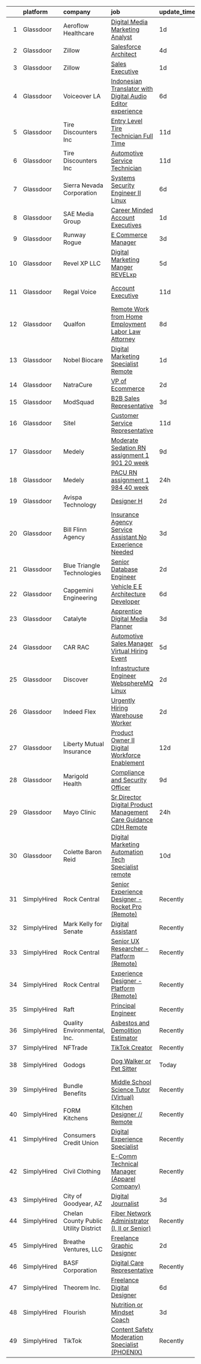 

|    | platform    | company                               | job                                                                                                                                                                                                                                                                                                                                                                                                                                                                                                                                                                                                                                                                                                                                                                                                                                                                                                                                                                                                                                                                                                                                                                                                                                                                    | update_time   | location                    |
|---:|:------------|:--------------------------------------|:-----------------------------------------------------------------------------------------------------------------------------------------------------------------------------------------------------------------------------------------------------------------------------------------------------------------------------------------------------------------------------------------------------------------------------------------------------------------------------------------------------------------------------------------------------------------------------------------------------------------------------------------------------------------------------------------------------------------------------------------------------------------------------------------------------------------------------------------------------------------------------------------------------------------------------------------------------------------------------------------------------------------------------------------------------------------------------------------------------------------------------------------------------------------------------------------------------------------------------------------------------------------------|:--------------|:----------------------------|
|  1 | Glassdoor   | Aeroflow Healthcare                   | [Digital Media   Marketing Analyst](https://www.glassdoor.com/partner/jobListing.htm?pos=113&ao=1110586&s=58&guid=000001817ab9424c941c1ea2fff0f8c5&src=GD_JOB_AD&t=SR&vt=w&ea=1&cs=1_6de2fa95&cb=1655621371086&jobListingId=1007947479489&cpc=923E3B470662C757&jrtk=3-0-1g5tbigl5gsph801-1g5tbiglkg4ec800-cd5b2c6eeae9ea0a--6NYlbfkN0BZhyM__g-MJpR_k2NRwi4kLvT2eM2Ld3-Ltk3-h7qf5HdkFETVgTrf6iXdapZSB_57ywQLPWU8A2WsodUP_38kxUaDSGr8rEPocmaGTeAiN5sKdhOWRaiUwS9HrSvt_v0iu1LKENzMcFd3kwV03DCYWLlJrTj8qtpDGeSJNhv8Rj2gwRUWqLKhu764mc0SirpsEj5xq6bsrA9KcK1MSf7Eis3ofaAL2bzI0VtdnvxaViSJOMeU0jZb8lacrCbyYiQKVuCkNiq2qn8sGjScP7eqIykmMHMjNqkeC6o0esIgR1nDF53j_CV-nhEkRsnJ9Xl0GLtDu_R3Lkp9b9El9rJY_4CvO61vdhCDbxvp180Eug6natpV3GxAbJFqF5Vs4wEqQjGXgThDF71z1wU3GMIBogEY5gviLBrYmTMQhJJrYF0UA_6VgAi5Bjacr92gIM1ba9LEtSs-qDRNIFPoUUQrKzqUzarJXE4TLM08LliVSPVDXTK-ZqZ21NwEG7r6WYCEyJm91RL8jGbNxcdNxfUyUxOBEV9fn98%3D)                                                                                                                                                                                                                                                                                                                                                             | 1d            | Remote                      |
|  2 | Glassdoor   | Zillow                                | [Salesforce Architect](https://www.glassdoor.com/partner/jobListing.htm?pos=118&ao=1110586&s=58&guid=000001817ab9424c941c1ea2fff0f8c5&src=GD_JOB_AD&t=SR&vt=w&cs=1_5fa8eb48&cb=1655621371086&jobListingId=1007940204577&cpc=9C4F014304452074&jrtk=3-0-1g5tbigl5gsph801-1g5tbiglkg4ec800-fcdc0d096d589204--6NYlbfkN0ANMurRYyPEXg08u6OamUd1Mvhk-zhFSGYIZgoJR86UvQ_x0FKK8TrZPiQOr9Yn9AuuCuQa5avlbpMJUDgEQtdOtRTOBp8sPhu1N9__6qiUle4YpNNkJEueoLrQR1rUn092jEAHKbxN2d7F65gNWBdw9rEor-WQwRofOzbOdTi5fRHllOWohMnXTb9ZZWT-o24RdBiLf5YhITlcSaEyZXSfjJxQg2CTw2sCzcGgbdG_wtlnAjh-FcVdmkebu6odCraFWx2x4p7QWhdzJqmOE-Q02iU6aF_YH1i_Dd3K_BPjBdcVro06Dn0Kn_42QsHR-g0VizKwAoLyF9NNvDqNxitGSizl1VfbGuXMBCf-PjaC7ya1626Mec2k73zyw-LU20fD1VZ68g3-WET3Lm_9JN8xegNjnkwNklHIvVLbrGGmieaMFieGaUptLNq3tuO1UGPT1H0saL5swoBRER17YY9r58g_7tkn-iszCyDF0Z_FztIAZEl771lVUgf4ovcgEuf_c5HuUicWEMKnvagglj0qijaKLkjquva1C52fVOSGbYrW3T4kOeSMOH7dIgWtH9DXDTF0bD82dv8Q-Dc1liozSrWwCaptF9g8_gJPgH1Qsmec1gPc1kJpwpJji4pQp-x814fnXaSSoMb5pfP_EnP5Tjppf5AHHgg4kDo4lgcGB8OtuSoY6DGQCgCv1NtDrYGfO43DuWsHEvt_Ylx4giNoxlaL-5TMByK1coEurN81Hhi5_8RYd5toVAjqTAGrkIJfiK0b8RdyBt3JeBZdDAg3iD_rq4-a4jOp8q9Na0BZA_qk6ZduTDB0ahQR_J6hUrCOua2oIAgkHAIYXGXkGEZDnTlrrVM3wufMMOctPocp73VGOQeW3nH4Rz6ski0kPQYgu7VfC-NGDg%3D%3D) | 4d            | Remote                      |
|  3 | Glassdoor   | Zillow                                | [Sales Executive](https://www.glassdoor.com/partner/jobListing.htm?pos=127&ao=1110586&s=58&guid=000001817ab9424c941c1ea2fff0f8c5&src=GD_JOB_AD&t=SR&vt=w&cs=1_9667ed9c&cb=1655621371088&jobListingId=1007948264132&cpc=39A4E8CE329AB187&jrtk=3-0-1g5tbigl5gsph801-1g5tbiglkg4ec800-ae17587227d521c7--6NYlbfkN0ANMurRYyPEXg08u6OamUd1Mvhk-zhFSGYIZgoJR86UvQ_x0FKK8TrZPiQOr9Yn9AtG78vXjTTUkZ6vl59VneyO4MUMcl_DwgoMUR074PaHmF-h0jP1_rbKehxCvXzAgx2MP8BPcavMQQ2DfBNbb1kmcwOdoE4GAWgxp01bUS9DzmQomIU2YpVUT9vvfNlX1o_OiwoqvwUiggZgwF412gAdOWTIqrhN2Bo2sOoWV__fZfingDgO2XzLldeI1x1fzAfRFpnL1nfswlQM7TWiPhyHaWwC2IW4OM8RjuVs_T3USIwCKFEOTIjML7kv5hAaa2rh4hqshBcyZOGIgY7M60l9E4ZTIOu9ZyjlQsq5D3z_MpgTePxdPjelR0zl85Wf9AgyFksAjGU3Pp-lmM6i8twUErlSudnBBH6aPncCznvSXTRTKFRUFZSp6DjU4NMpl3P32jVUJo3PI8VkUdNozL9MKAmPnyAHZp-mrl4khJtNipmtu9r5K93avVhhDy-C25Rq9VSlbjQvrehxg__HRlL3m5-jMfAn2gVq7OjB1vhaYeDd5KAmgRkuAouUbcqMQjzrtr_YgCrk69XCXultMP-OfNgi-OSbmYL0g3WDxboX-XGxMLoz9sNvPqcSY7B0oiBgAmuaNQbVRkgk-ORlNyBye5poj8s9TQnJv1P0ggQ8gB1mwHNqJy2GlKO_F5fDN6Dr7g6Q3HEWW-KolDx8VlofNehiKpnAhSpNmGadP_Pq2gnPbrTVqrQxrn10XPRNVl2vKyds_xUQ-V7QD_c-PguVW_gqi_0LixxCKraufo9MWEpUXyrmEDX6LXgQHDmO_IN_otbt3zvvPGQP39tgNh4ZyJJSYgV3BUVZp-vqDn1VVYqrFNMrZYvqheAoQpQiOLd8MbvyQzcXyA%3D%3D)      | 1d            | Remote                      |
|  4 | Glassdoor   | Voiceover LA                          | [Indonesian Translator with Digital Audio Editor experience](https://www.glassdoor.com/partner/jobListing.htm?pos=102&ao=1110586&s=58&guid=000001817ab9424c941c1ea2fff0f8c5&src=GD_JOB_AD&t=SR&vt=w&ea=1&cs=1_4d5ad57d&cb=1655621371085&jobListingId=1007933939678&cpc=88825F42635DFB7C&jrtk=3-0-1g5tbigl5gsph801-1g5tbiglkg4ec800-20cc62e87853fccb--6NYlbfkN0DsBOlmEAMqZtav1V1WKZO3RUElpafjggtWvxyDQ3xFSn211QrqvEi0-6kCspxXiZjKG73nhHhifIGQMycEIhQiBN2DE1iEH7rHKcKS3mOHew0Txnr0BiADss_YTzKlFUNGTqbQvblwbyNlEg5JZ4YBHJzQvzKqErTTqZTvsmIUwFMvEw-dsNQVjk7Ms11Qyi2l8xZYOHh1vstx8y9wFVt75J5XHKU1cR7T9XibitiEbIaeMM-kQdWJ7etSsI1A8KY1JrR3kMZeTX4cLP6eMxWy4tymox-Ny1YueZcX4rXteXnNGiHeRkUlFhkF1GbBPSRphQcBoOV-WK6XR-qWUtmY0OZUHCy7Oz9GVNHLGsQgAHtXEvm_BPOpIVcLFwzMrkEdoaYVIneRbcGec7ChO0EtMugK_RbvQeWnHaEycYZs-iuDJZp6NjsyGYRYLK7TvJDzqkB3DZHiQwtvj4L1OHOBDpL6gNZBOc7Q-QLyTgeI5NP0khzTnVSGl34y8SDpEcdo4I27hiyf0Tco--8Dcs-OViMWacfhYyoumIafp4yMZA%3D%3D)                                                                                                                                                                                                                                                                                                                      | 6d            | Remote                      |
|  5 | Glassdoor   | Tire Discounters  Inc                 | [Entry Level Tire Technician   Full Time](https://www.glassdoor.com/partner/jobListing.htm?pos=103&ao=1110586&s=58&guid=000001817ab9424c941c1ea2fff0f8c5&src=GD_JOB_AD&t=SR&vt=w&cs=1_7e8f53ef&cb=1655621371084&jobListingId=1007924446375&cpc=7DD18FE6E8BB2E4B&jrtk=3-0-1g5tbigl5gsph801-1g5tbiglkg4ec800-2b6ed6f65469c02f--6NYlbfkN0Drh9VrdRo7hvIJS5zw0PTyexDuvhcf2_sfj8gxJU7i86yallfSHFTE9vj1AmWpBik60F6p3dq6NyQkAIzNRhGoy_gzw1ji39mF9fR8r68CUODP9eLJ2vmrLMZ1IAYsyfLz9dyX_oMuIBDEsTtNQBPMSj2KpHqeToTob2R3cruZWU2NzeMo2-HnCU0A-4YHZCaQZ7c8UkqZCf9CWmKLuYEMYqlKxG9t91y-R9GfcMfX42aLRNm_VxS9oxZFrE6IU5BCEzmW_9tvIrAKgo6A51Qu5DbYx7VtexEWSlKtDVJJjJL7dUXgGaHEdkH49ySXVYsqoBhwfjtDWaSJWHsFn6t7q7TbTOvTxb3vntRRiHrTDGeDzsZRNI3BVJkmZ2AOQEir8YOU3VHR_xSyze84GoKj6zCJ1zf_OAXeuoAiut9acNkgStH6PAUm0beyAgpaMIpIIjefwQv7OD3R247wyvhFqBdss2JLDeUHf3ViW4A3iiVZB1-TkcpODeWnYJKETUGsX-YE4Sw5vDTSVQaCNdeFfEeq04VJ5Q0-PW0_UG4fcbg8Dobt4lki2NrfylqZTh05sT4r8OBuSTyjv783V1d_LmR6RuKw2v1fKOvspjKuXaAqY8ZOL9Qv90bHHaENUnx4VZ64lZfj7CVzi05bcSixUSNd-OsJNntlV3XYywCepJ-C6sNxio7RSBDEFdHMDFgC6NaPdce-Rdum2RyktqWOk1hW5amKe5Szn2TukmXLOg%3D%3D)                                                                                                                                              | 11d           | Greensboro, NC              |
|  6 | Glassdoor   | Tire Discounters  Inc                 | [Automotive Service Technician](https://www.glassdoor.com/partner/jobListing.htm?pos=104&ao=1110586&s=58&guid=000001817ab9424c941c1ea2fff0f8c5&src=GD_JOB_AD&t=SR&vt=w&cs=1_72744192&cb=1655621371084&jobListingId=1007924296979&cpc=1B39C34CDBFD236B&jrtk=3-0-1g5tbigl5gsph801-1g5tbiglkg4ec800-45446d47d9f93535--6NYlbfkN0Drh9VrdRo7hvIJS5zw0PTyexDuvhcf2_sfj8gxJU7i86yallfSHFTE9vj1AmWpBimzTEON3StRG30D-eQP19Gk4FiHxvl7OPlrB5X3rax5wdLPriKOhsat0ii8ORC5U67FvXxiObl5XZKNEfOMt8G5WvxzzVcZapCAExInriX-vCn0d8NGc6xuKF3wyp7RWx6IXqEStAazVKCpf1Nw3eVJj7iLduztY0BefAvaEiLzmfxckL0pW83Dm5-EzO1dut7MBi0MjRdGKjcSFhaPEreNcO9HM9eiUQzdLjBzvHQDI6O0g9hZav1JtDxQGfssNAodSRD7tHzAg4TFZtQIwrqxm6OpTd7bRV8JwyCPw75IaFFWvYqoepDFzn183RzPrB0d6cBlJgRJj1UBWdVf8z3HwuKgkzIblDrYrFmRR_O7Lm9Rfk2GrCAHCfxywrUPwjSRM4sFIP_MAS_ycifZagyToCO6FLdw-ltzqAHCt7PweL-iMoqIqkeFwpMfEKroPvce383Ud5QF2FR7UmIleMqhPoM-EHr1bzUBKgOYEGKryeHMP26_As83cOVOMuAicmxjNQTYjm4CkZgxfwSPigN50bVI2c9WjEKiuAk0g9QOk9DyN-q-p-2_B3ozTEaK62o3151ONE1SChaqlVIJrlS6BU82HD0R8PLG_5GcUoJZa9g4yEE8YkQK_r_rycNkQo-yCFsSIkqqQOIwTjjKAFeAFYgbQa_bBNjw3CGh4lkAuA%3D%3D)                                                                                                                                                        | 11d           | Greensboro, NC              |
|  7 | Glassdoor   | Sierra Nevada Corporation             | [Systems Security Engineer II  Linux ](https://www.glassdoor.com/partner/jobListing.htm?pos=125&ao=1110586&s=58&guid=000001817ab9424c941c1ea2fff0f8c5&src=GD_JOB_AD&t=SR&vt=w&cs=1_6941c914&cb=1655621371087&jobListingId=1007933621114&cpc=5D10E799EF7E9049&jrtk=3-0-1g5tbigl5gsph801-1g5tbiglkg4ec800-bd363dd57b45e779--6NYlbfkN0D62_JHbrgYxlviA7FwbPsL4TkqsqsoMMqCOTnkHNAsjFce8vIDdSOySZ44GhM1jDyhekAxKYKJ-mCCutghF9kZZGHolrKG1Dahi0pwzf7B4y-ZlrJAxFaly6Amx4IESEEoyNf-bqV2YViqVQgwJ-EzgKQ1Ynk3EiilEeVCZyIC23OJZt5ejh6mOpan8BGoM8uYG8bzS7ToBU5-MVOoHexwNO1HxgwzKpQlInxA6MO_VIhwG19mWKz0CU4Fs8vQxEksYq1mCsHvE1zlrRxlvjscRVG3PcRYnd_lom3aOwdcyv1c24J18aPuESf6AgmWk74qQej6_lzGrxhmWtb-UD1rLohN84QIQ3mYd8dSOTxgJYXudi1UidjYgsRVHMYlupw19M8bFbl7ADeLgjQm-I1mLZhHMBWEHG4B3UdVo9BKgjTPdLQLVHpwvc8OWU8OPZF0o3L_7uR7VqHuOf-HmlwQDQ4MaJ1-Wx9GtvtrODLPsF8Ke8EdmJsYgOCLFZn06LgxHTp6BAwG5c5iXCFL248fdGaglFI0EJ00U-iTaseuyWoAzsDSyqoy)                                                                                                                                                                                                                                                                                                                                             | 6d            | Sparks, NV                  |
|  8 | Glassdoor   | SAE Media Group                       | [Career Minded Account Executives](https://www.glassdoor.com/partner/jobListing.htm?pos=128&ao=1110586&s=58&guid=000001817ab9424c941c1ea2fff0f8c5&src=GD_JOB_AD&t=SR&vt=w&ea=1&cs=1_31a208ac&cb=1655621371088&jobListingId=1007947327401&cpc=878687325D2A5CC7&jrtk=3-0-1g5tbigl5gsph801-1g5tbiglkg4ec800-e29d38db7280eaaf--6NYlbfkN0CQ1Lcw6P8tYcIG4svMf5FmMiVWdG0X7jeyralT487UrDMi147GBXLnSIcQqyrTkAOcYJ_auEM1lT9Q3EJ1DDu3hRMyKsov7QkwPcykMCWJRl61N7XEtZmhjTXEBmYl2mTroqTnr2wdTt15SZDrhTNWvkkZRslhahRTkCPPlMfhg7XcWJLv5GgZCpeU_9VI7Wy7kStf6lZo2jjBlwn2SOrbxUaKfIzizIX9KIkTtVxIPU_NtQhCFCcre8X9Kq5BI5t8cR4y6vEmZuEAcuk5lT_SaAtbxSdjH26nHqAWzND8sHp_XxP7Qh7vfNkCLegePosr1A8JQ_ymKjl-znCVLL7jIAHP2uUN3lmT-9tegr8blr1-fCOiVLc-2zMJM0YQUWODENSpPJHCZWbHdEqcgP2_dsztreCvHFUkF8B_k0y9mD6qkR5gqKPchIL7zhG0fl15zvMo3d1dp6DkcpiMDvfkY-Wl9cNkzC0cBO77dvPGpt0RvSD1adkA5l9cA6FAtlNeUu0Xao9TQQ%3D%3D)                                                                                                                                                                                                                                                                                                                                                                                | 1d            | Denville, NJ                |
|  9 | Glassdoor   | Runway Rogue                          | [E Commerce Manager](https://www.glassdoor.com/partner/jobListing.htm?pos=107&ao=1110586&s=58&guid=000001817ab9424c941c1ea2fff0f8c5&src=GD_JOB_AD&t=SR&vt=w&ea=1&cs=1_e4fc7ff9&cb=1655621371085&jobListingId=1007943092577&cpc=292986E5893862A2&jrtk=3-0-1g5tbigl5gsph801-1g5tbiglkg4ec800-2d31925c17a10baa--6NYlbfkN0BTy4Vq3kUv-8E8fBOrhZt-7WJQYqv7u2ur6JnxlE7nq8o-KOwVTrpWs5HmxWDr-xDlJzAn1kyPK0YQw_Axx61SGg2tA2Up6KIzYLdf9N3ZaSA8CiuaDL1hfyOnAJtzPWIK5UfUFedfhqnCduHNYQMrzlJzOuGw76LmD72YW-n1sPzI8jeBB9LqHclbVEdxJ8AJ4yzFzm9y73-OLvabhXCnsYppvtTnrN1EuAm2cxPL871vhIRpLWKJBtCwpTplrjBi5FREBs5A7dbTkqzBAwVkLoiBtY9pBHXWUOzr9LxONBVWHTQmCrAWeYAW_pRYct0LNpPeWW6T_hhARCd6ZzpNsiZfxS6khuAu9tbfdtBMj1f_cvovZfSzd1vmFnVKAcq6z4DHFPnuFJUMPRRgSk39EiKN9UdKmPsxeE_kiUkUPYkrsgvPslf_jxttsVj4LaeAfUX-vswmOQOGsUKfcjbc_thFq5qQy8TDpVZJEoS6YFyoKn--anD4zYMdzOMYkhw%3D)                                                                                                                                                                                                                                                                                                                                                                                                            | 3d            | Costa Mesa, CA              |
| 10 | Glassdoor   | Revel XP LLC                          | [Digital Marketing Manger   REVELxp](https://www.glassdoor.com/partner/jobListing.htm?pos=112&ao=1110586&s=58&guid=000001817ab9424c941c1ea2fff0f8c5&src=GD_JOB_AD&t=SR&vt=w&cs=1_8f2db037&cb=1655621371086&jobListingId=1007936327005&cpc=63E4514951618C5C&jrtk=3-0-1g5tbigl5gsph801-1g5tbiglkg4ec800-02bf0c5ed705fece--6NYlbfkN0Dzy5lz39jRY7KZMSYfNfk6DnqpPWzHzJcvDVrzgjQhHLN0WCQU63xyBSVNDzHE3uMs--HxqH-DwaG2sneeh8f9dsdyqfYYqUnpPNWSzJHjCNOs_zkw8TMPos3l9eK4L5S5pfCQngNAfhy1et7IH0rzdfPD71fSweIW_MumfDIa7dheYXrs1QibVEzst9KIDEonDiyZ2HMlU3Mod4ujJPTCxOceL7mJeeSW8etjVeCAvFQKBkkdeJGvI43VB7wbVjLxDs9-07xioBzTJgiTwNg5Q8EXPYcBAot-mV3g-ZocK9FkwxPllil5HFVBJM15UDhViF2NL33e8UcQ2XHyg7EEUEDQaWHnpzdlSETLYnmtLRRkViVLmpg64aUsrCJ-oFoGGB7eTANYVKrPufjxrZ7owVAFiUwHHVv8IFNvehThpAEApP-25suAOwuKoH5xdI4TbZS8wUT_lUZOfk5AaW9fbky7P8AEDAiDjJUzmp-Q04Ww8LHTvsoLHYgQ22nGhGLRgBNsCEVnrQ%3D%3D)                                                                                                                                                                                                                                                                                                                                                                                   | 5d            | Remote                      |
| 11 | Glassdoor   | Regal Voice                           | [Account Executive](https://www.glassdoor.com/partner/jobListing.htm?pos=123&ao=1110586&s=58&guid=000001817ab9424c941c1ea2fff0f8c5&src=GD_JOB_AD&t=SR&vt=w&ea=1&cs=1_7730d26b&cb=1655621371087&jobListingId=1007923408757&cpc=DFCAFF9DFE7B86C3&jrtk=3-0-1g5tbigl5gsph801-1g5tbiglkg4ec800-8df309a3be414bef--6NYlbfkN0A67EbyqQZ2m7633xFuWhEzGHB4JWu7JYf7ZqKJexKnq5hPIj1Oka7zG5nF6WfKUj0j4VFn21zNyb3U3MrluTNU2Uty1-zCNKVIolt8C37T1hmFLrloMXCvh7G8Aow_NlRBQorOcUSVM9AjVahkHYx62XGTKh5wyVoR00MPVUkAYzFM-wRThhgJNGql7ycjA5Nhzlw2tk6EWrrgaUpyBNytAE8LJOvzi4e6iteLCo17VILSAjYOpJz1aBZtpynOSfzwuv2vZH2dEG6h4_QEaTSfolKrkZ-AkUtvi8nmRGFphYF_LbmUDZhQ9wzCW9TixaXKB1LWqUq3UKCSOpI_cfhCNu1OzjVaQbOq5aJYWRLl4Hgh67L_Y63ewTwyfnjRWaM_CZI0WGs1H1GIA7vhv9wQvxYMzrVXB7AgA83EARKKqubIQdC3j7sqeGUltiOlRRWpu5TPKuyn5JPrNHjMG9ZXIcw842z2MvGvD2qBK2bZgVnTQY3JhdepkNiA88pWin0CUKByW-TtFg%3D%3D)                                                                                                                                                                                                                                                                                                                                                                                               | 11d           | San Francisco, CA           |
| 12 | Glassdoor   | Qualfon                               | [Remote  Work from Home  Employment   Labor Law Attorney](https://www.glassdoor.com/partner/jobListing.htm?pos=108&ao=1110586&s=58&guid=000001817ab9424c941c1ea2fff0f8c5&src=GD_JOB_AD&t=SR&vt=w&ea=1&cs=1_bf87e2b0&cb=1655621371085&jobListingId=1007932570718&cpc=46E245B94324F916&jrtk=3-0-1g5tbigl5gsph801-1g5tbiglkg4ec800-d9e17102ac8ce071--6NYlbfkN0DiX_Md5l1AR5KQDlG-5rz2qo7CoDuOQ677RmF0cB-zdW-GEMxB22kD68krFHuxyqJr1S6ullQBGwUImVHMHID8QPGklbrujXxwGsviRxQm0bfTwwKfnXbp9prMO633oqsHH5jqhR28Gp_54tWMLrubq2sxihrOb2Z6ruJBBYMf7KKxK5jigfJkQ4sZOzg56IH1bu1jgx4iwYWookAyCMxBkctpeVSkxBvL69OFpbKJpBuib0tQ1c-USCuL7y9uifE8B6bzKdKXI9S2N6vCXPkG7RNtIOcJIs3pB03hAKjwcrjmsTkCwUYRgH7TpyoEfUpyK-79ovsjaF5GkI2V7PJA4NHD_ZqR2DocpQRaapi9lwnpFexU0wpxO5DdXbS5ePLjDeAeu2UDcYbziZBESq1dFetGNc3ilFfaLJXR6FR9u77Bk7pJoJ9dE31Ie268Wwu2YBgescEAY3Sc8GZWeWjNh-lXGuU28e33B0W5BffRbCkBUEmbzUNU4mkHR9sreCFkDy15rhRSakkvq4uEF8VbqzY8Z5SfQkBbVqTjAQC83A%3D%3D)                                                                                                                                                                                                                                                                                                                         | 8d            | Remote                      |
| 13 | Glassdoor   | Nobel Biocare                         | [Digital Marketing Specialist  Remote ](https://www.glassdoor.com/partner/jobListing.htm?pos=106&ao=1110586&s=58&guid=000001817ab9424c941c1ea2fff0f8c5&src=GD_JOB_AD&t=SR&vt=w&cs=1_318891ea&cb=1655621371085&jobListingId=1007948426265&cpc=D01F56F24F237C35&jrtk=3-0-1g5tbigl5gsph801-1g5tbiglkg4ec800-98cc461ad723077a--6NYlbfkN0AOHwrLlyTXiG3HfdcLhaCVf3-H-RbPAVLFEo3oL0rfm3fE8m1zPVraZSUGq2CqPCmneWxPgq_0sHzD6PYIrOPu617fzX4tcPlpW0AwWyzoLem2-AJmdKn4ov74biYes7HrWB6e9q6Izs0M9bVORMQY4m01R8d1QhQ6N1t0OtGLqAc5Mwfr-CRRleHVXJL3XUWskHYu2omB5PtkaVk3BdV5wOLQFkx9Z4V21Z7BjkktF3J3civLlJ0HSIf7RHTbIQ2lSUWyicIX5cJ7c4aMByD6TLn_3BWEvbM3ui3LrXnrLq3rc0dsFWmtcKNQmGfvHh6hakWXNACFRXLVy2lBHvm_UdnXi9MLrmE0Fg8QNIS-Xn_8ApttW_YAwKtkZ3PgvYt9JSiXx7UsfVS23Bngcyx-yjQ2mZItTjjwWePllk-AnhM_u7Za-BUS8QTgtYQ_Nc4xP7zWli7ke2VpEx3NIkprP-JK_N_k85zbpQZR4p72uuF6odDd4l5cMRmg7yEANDLTf6qUEsgJHUJKZaFnvHmjM9V3EGJOaHkSCzwCVOSvcZNjWYS_jb7DnXSHFcCuQaxBsk480s33VxcNzhT29I5pT-KAR78lgttK4POle2cmCQjUmdGWikXiWYPq-dNgBwTeVT9qECG4WQ%3D%3D)                                                                                                                                                                                                                                                | 1d            | Madison, WI                 |
| 14 | Glassdoor   | NatraCure                             | [VP of Ecommerce](https://www.glassdoor.com/partner/jobListing.htm?pos=110&ao=1110586&s=58&guid=000001817ab9424c941c1ea2fff0f8c5&src=GD_JOB_AD&t=SR&vt=w&ea=1&cs=1_46366011&cb=1655621371086&jobListingId=1007944764007&cpc=F4333377EDC1BC7E&jrtk=3-0-1g5tbigl5gsph801-1g5tbiglkg4ec800-fd8e2f8fee67a67d--6NYlbfkN0Cd5ZvLdai7cR0fypH5_WiGezUQesq24dbKuF0ly35ya-DdLtg6_ErMUMgtXsKIdFJoC8CWHCyGUydnExqo2whlyW5CtMBFHTumYkTxZe76a8nCcq5xVrYCWDOA03KVHUqiru9NbM65ZIrYANTGmWcO-yWb-Pxlh1D2Da9inRQxyWALkW9ofsQMDmWV1aNMaZHYbK9MdpRMm1OApuTETQ6E2LuNxHbjxUCubuEBQWq3p0CebNCo6pKLlXuAurdiImvKVx1y8TehJE2KngUacIwPuZLqejIqAGjRvh8hKP05KbcNLBpeb5P18lWZEw-bEbaE1w6UBBN423JAqYtaE2rCfekO2t9JfxPwNwIUow6HeaHSGkFd4VaxuqGPhc9dudOWa_8WCfUijOu3xyPmLzPvyODn3R9RdjkU1lJ2t8b-qSOkO0qXkD2UDym_-DgeviRTOIobmxQUVEIXA8x2mmCIikWWhUfu4tZm5blLR5Kzr3rsD2sIBPHu18rqcOdTVys%3D)                                                                                                                                                                                                                                                                                                                                                                                                               | 2d            | Remote                      |
| 15 | Glassdoor   | ModSquad                              | [B2B Sales Representative](https://www.glassdoor.com/partner/jobListing.htm?pos=129&ao=1110586&s=58&guid=000001817ab9424c941c1ea2fff0f8c5&src=GD_JOB_AD&t=SR&vt=w&ea=1&cs=1_efbd7f03&cb=1655621371088&jobListingId=1007942946329&cpc=7F925F5888094D6A&jrtk=3-0-1g5tbigl5gsph801-1g5tbiglkg4ec800-afcc4af2742cb80c--6NYlbfkN0DVXkfmSH8Z9HDKW3yIU-WsUMsHUwTgxqU9qwYDpB3jpk8Rfxkn-dyTL811sHY2XrnIKWL-pRXKwkhd-9hfJqZTxiNuynNzEHM6_LZY9oR0fs1a0YyCMvjKyYUqYhFiuxN_c3b0h0XGW7akDPaLmCNquHvi9ksMZyMFQbW2cQ3eYoLlTx1KRxx-O5AkgVQc_7ogpgLvbXrdNjnnd2ThRDR_LsEEHAoEYrU4SpkjoxpS6qG6A7S62Tpn_jS8tEVMsFQJqvV7kHhVFguWlBZXnMRw5ttpZ3iL-Dl4NLzNqTSkkwazLSwb9Wtu89VMD5iSH4Tqt4M90-2mJZoiLYFSFnQNtU3xelzThyknaYyktmiDtK-qj4yvUH3dyllAuo-e2vjwzoPOTlJk4WLTn68j_6FQz6j5o2Uge7ryj995RDORRK0Uc0Hz_GAa4KtxIK1mQCuvmL_VK3CpuUk6tq8AuMvUPSMye3x9SCXZNeA5ihW03CT7mexbGJ8iV-PIeZbIdV3KPbu9txs6rA%3D%3D)                                                                                                                                                                                                                                                                                                                                                                                        | 3d            | Remote                      |
| 16 | Glassdoor   | Sitel                                 | [Customer Service Representative](https://www.glassdoor.com/partner/jobListing.htm?pos=111&ao=1110586&s=58&guid=000001817ab9424c941c1ea2fff0f8c5&src=GD_JOB_AD&t=SR&vt=w&cs=1_41a695c8&cb=1655621371086&jobListingId=1007923404343&cpc=AC285F3A3ECA6BB0&jrtk=3-0-1g5tbigl5gsph801-1g5tbiglkg4ec800-32fe2d651763fd99--6NYlbfkN0CBtZxUpP1QTOYFeIJnsNrvL2IvFQoGtsAuEWSa46ujWVuS4m7EkjU5ZZ5i67e7zzWspVzDbrwPtSXOQLFlCGBNCFfkak1sM196VjgWo76NvJHv7o4GLeKr-rOA_9Jz91gfEMKe5SFvrvlM5l0d87JtXgIJilXxK1ZAbHtSHCG5ewI2T3V83oOxoRzo5MpN30UpZEivFvnJDOtnlatkHW2MEWLx6zuX0k_GoNTGo0M6dMlG2NtH0Vs2WezmYi3h2rdeuFhtRG03Tw7sfRh1EYzjH_i68helU7Sx6_XykhVyGPJeRmtkfzV9qYh0zvm4n4F9FHFbtC1-v6Q_HdvChny7ZyvJFDXp16mBiY9dTCtZef-DNOSvxDbyT_xWQw8dyz-PmF_Xh0Hw_I-il6bKIepBD5SUrx93APk166pHF6GfC8CHH0hTpSDR3zbY8abZOL0MTuz4hxQM8cGNWJrf-jsZbwGfjZeLcnk-nsIbzacZuX0_r6BLJzRT4uO1SUqkMfiu-RqYtfwCGg%3D%3D)                                                                                                                                                                                                                                                                                                                                                                                      | 11d           | Hephzibah, GA               |
| 17 | Glassdoor   | Medely                                | [Moderate Sedation RN assignment  1 901 20 week](https://www.glassdoor.com/partner/jobListing.htm?pos=109&ao=1110586&s=58&guid=000001817ab9424c941c1ea2fff0f8c5&src=GD_JOB_AD&t=SR&vt=w&cs=1_b7e13228&cb=1655621371085&jobListingId=1007929224792&cpc=F73B2E7B586AF8FC&jrtk=3-0-1g5tbigl5gsph801-1g5tbiglkg4ec800-b0769014d961a66b--6NYlbfkN0ACukSxGF2_NdOysT3aMhAHK4WO_w6Vhqdnkws-TCRQWZxH9nsIei3c7oI84HX5kWUilCX-OW9YChAB8UUtlBf2xhItSp0ECx5yUJGFJzRx-BGQtmZlF97yHHkxySAp0kfvOUV9NMVINM4TNgZV6yyhbeAJk7efqMxnhPNAm-rzFtPgf6BgkRKbMtKe-6mSOUbjeZw4d0hBoY9lNOnGnsPABRDDpC6qI_EqU_v-2yD1EP-4P7tkXPoWSSmNCnTtcrFKtpRiiJzyALn1YdCXsDuY5g8sCAx97cDFTulbq5OjTWm8uxeLE34-dEbIYBBVqoP9V0CFH2PqU15up34ndDXLKcSrGDa26WG_xFXQwHx_Plapo7-vdjJ9_jcMM87hzI9MM3GuwFIdGjhvqySS8S8ck-hgO9Sl9j25gq6AlmV_5yaL9bAk9SJGfTwkes1Dj9pSN7U3pGzLfBDiCDxfNtGvYd5YGKfmk_zh37wmfqK8q1fX8eTrcWCy_01u3jmXMIax6Q5o6QBvnbd4PFFyTJaJBV7Hau1Cq2_xxZMS_Hsh2Cv82wulm7G_2bhFfMC5ZPaDVBCuUDxasT9i4MCMek43enDKDpHqpuwtY5-_D8m6vZ1t8AgjN4d6E1oIhmaEciDW98epawGtjhZDJb2gOJ30yXLzcMrNSVRBQLQ3QG-gWwaOh6DOX7E2nkpQyLaLFCayVKv8WYai5A%3D%3D)                                                                                                                                                                       | 9d            | Atlanta, GA                 |
| 18 | Glassdoor   | Medely                                | [PACU RN assignment  1 984 40 week](https://www.glassdoor.com/partner/jobListing.htm?pos=105&ao=1110586&s=58&guid=000001817ab9424c941c1ea2fff0f8c5&src=GD_JOB_AD&t=SR&vt=w&cs=1_ea9ce92e&cb=1655621371084&jobListingId=1007948981073&cpc=25E76428ECF8D141&jrtk=3-0-1g5tbigl5gsph801-1g5tbiglkg4ec800-eff22a926998d80b--6NYlbfkN0ACukSxGF2_NdOysT3aMhAHK4WO_w6Vhqdnkws-TCRQWZxH9nsIei3c7oI84HX5kWW0eVb7Cz_Ot5luKK8fHxxANs-Nf-uROBChwBASXX-dArEmJIr9N2aWHUlCiqXtVaNQDX0fCS6G4XPBbL7_7Ky7ZaFHmYtx2K1ZY9oGGwlFEmEg8qFXipObK0ABR40XzEg93cBXfWWvp-HLd0FT_eomrrdjuSAtJRrUC2NNhmMoLWvmuGSX7E6TiyNfUzL3hiNFFQ0yGCE2r5GhwCwSnNDa7Klvs9EW_AA345NwFs6wGjxK85CrjH8JBtm7y-KpfgBa1x3d83c3xez4C1CHuNvh7pwKs42pEtPwT5KPtmralvafby7thIM1YNziu7xRIEMxikZNpAO0f-XusBtsxn4iUQJ8JrRAPV-oAtWua64sBHcB6FO58JwLCQlt1t_sK0j7OGNBfySFbfttapltUtZBZPNHFii9E-37_YiTv9_Qh0qTnMlf1Bsm5KzmFz-iiQ8LkWZ8ic3J9HbL9g6pKWyt8EtYZZGdXZxnBzMSV_N90ohbWSHYN7iYMNK4C1CbR1mG7W4XIViRv2tFAjZ0XB0VjAY14I9tbSHe_WWMZyG28NWJWRwJ7doGwGchrJGMhINZrCxtSfgR5GN9g9En3bPTXM3HS2UKPsfNtHEwzGPvxaWQi84-_d9pLTrFbGlV2iTbFUBqW9B2HA%3D%3D)                                                                                                                                                                                    | 24h           | Lithonia, GA                |
| 19 | Glassdoor   | Avispa Technology                     | [Designer  H ](https://www.glassdoor.com/partner/jobListing.htm?pos=120&ao=1110586&s=58&guid=000001817ab9424c941c1ea2fff0f8c5&src=GD_JOB_AD&t=SR&vt=w&ea=1&cs=1_ac6c88c1&cb=1655621371087&jobListingId=1007945912768&cpc=F4333377EDC1BC7E&jrtk=3-0-1g5tbigl5gsph801-1g5tbiglkg4ec800-b2d3e7cc7aa14d24--6NYlbfkN0Dj2d0qKPEJP0fpBViK7V-TZwXvjpwqshPgAnSSx4qW-KrhPkyDM9HZN_F8jkueVATKDbxgHi09yLZ8toZqnlVqrcavTv8fOIG8fZujWp4UdZFf8aZXCjctEVCDngsmojkGgUq80KEhud4zLHzk2wreKOnBOFBOX3u9cnudRBoEDRLaBFiGmesg_CzV4EWLRNO7G4Bi6HRtCjY40xrl6-N8ZYezp_QedN81e30fg2KtfCNZHAZOO8IrRjCgkMf9AqMlXHQLZ9EYrnz7PKWgj0KZ0mQOkTthF6up9t6MhJPgopza5vTRhFdWMs-FkumzWHKtzTLY4hm5gjttkQvf0GCxH59q7Eurmp9pQVPbDNPZdzNoPUP9Il6uN0aAZ7jRoHRLecWVkZDbXYmgwUpIJfTLZB5ShihffGy9BmOEE586hNv_OaJND8bJGzPKX8KLhGAB7OWRvN3EtGlIQA5KPTKzT1pkzh6MABg%3D)                                                                                                                                                                                                                                                                                                                                                                                                                                                  | 2d            | Newark, NJ                  |
| 20 | Glassdoor   | Bill Flinn Agency                     | [Insurance Agency Service Assistant No Experience Needed](https://www.glassdoor.com/partner/jobListing.htm?pos=115&ao=1110586&s=58&guid=000001817ab9424c941c1ea2fff0f8c5&src=GD_JOB_AD&t=SR&vt=w&cs=1_11b17fa2&cb=1655621371086&jobListingId=1007942525572&cpc=8EBC6093F3E034FB&jrtk=3-0-1g5tbigl5gsph801-1g5tbiglkg4ec800-b5580abb3b2bca2c--6NYlbfkN0AZhccrYCUSJlZEde1UnGXnwlG1V9FU8luw-eezWnVYrwkZU9Nn3vDP4lk5VkemCOOVww_wKeoe1UE7F7XhtrkaZixK455JAXO-o36hA0WQwobnFTHR2azOpLOCr0uBcounFitwC8caR07dg7_iiZBGEDgOHySbLgNYYl4wqZlAZF_ccPn-Yn9Xg3uoiATVWSdTPkPBZIoc2bT91f8cizvf7mkykjPIsemgZbj6rnXO3jeXo7MVYo-g2YlnHd6Wr3CQiCk_BT7JLr7txdIExL9p4LyvG-xpGyzv9U97XozT3Nqgok6VvAidG-JAJ7ngvRgl9hx7_n6NmnDbsLVRLm4urUFg62_0gpw-ZHojYfotdBXKhOiS3WV38NfmfWvK6dSJCHtoKTJ5-okM3WFiZKuU7JoNe_joym_oqzG3cWl7epSlP6LmytToCFcL0to2VkI%3D)                                                                                                                                                                                                                                                                                                                                                                                                                                            | 3d            | Bethel Park, PA             |
| 21 | Glassdoor   | Blue Triangle Technologies            | [Senior Database Engineer](https://www.glassdoor.com/partner/jobListing.htm?pos=114&ao=1110586&s=58&guid=000001817ab9424c941c1ea2fff0f8c5&src=GD_JOB_AD&t=SR&vt=w&ea=1&cs=1_94965bed&cb=1655621371086&jobListingId=1007945270042&cpc=CA5E2B5B7F82281C&jrtk=3-0-1g5tbigl5gsph801-1g5tbiglkg4ec800-4197c36d7a3f9171--6NYlbfkN0DsBOlmEAMqZtav1V1WKZO3RUElpafjggtWvxyDQ3xFSn211QrqvEi08rWQVviOYQQP13OY_o95hv1OVc_qWIQLYgVNa1vKSOZC-Qmk2gOWh6xi_mtZdkpGRxqWW7Tm4sN7gPzbvR1NfpwFMH_zGI5f011ez673sWd75jKQjO-Ny8NvWV9nVx44PsOXWYVDhzo1gA3pz0QF9eUDfz0YWfwECtesxAi0dHA7glJYrTZxPlj24rNxolniVv2ICtO24JDvXkuRFN18Rj7lrYMA1YmGlLItuNvYdnBn49nhCVUeAuX6TZI7EKcRp7MyQ2vnlfOxXnb7ayfxjF7qL-aL0Ns4p85MzsXC2WO7gwN4kzNWjO_ySW1EN6LyNrEKU8xbU2fI5vGVq7H03pztZEmONXe0ExRmS_8z1ST9kGy6jZiXa-L2hg7vq3urbWDMXyh4iH6w4OhbfOCDF7GeofEc3MbrQ6kw6F0BsoxAsDk1-KcIRk6cXsVTADLyz9fF0eRMKLqueb0mtoTfXw%3D%3D)                                                                                                                                                                                                                                                                                                                                                                                        | 2d            | Remote                      |
| 22 | Glassdoor   | Capgemini Engineering                 | [Vehicle E E Architecture Developer](https://www.glassdoor.com/partner/jobListing.htm?pos=130&ao=1110586&s=58&guid=000001817ab9424c941c1ea2fff0f8c5&src=GD_JOB_AD&t=SR&vt=w&ea=1&cs=1_5ff9e18f&cb=1655621371088&jobListingId=1007933833094&cpc=CBEBA1A9D941894A&jrtk=3-0-1g5tbigl5gsph801-1g5tbiglkg4ec800-61e0bc5c18898814--6NYlbfkN0BCspdfmHAnvlT1rssiZIGnwSyIeFSfDwcI4v3Tox-fJNSROZmCmBM15jLntVkQm2hi5TWG0r2wbqRV9zr3i59tVK0Z9GYEHVy3Nn5PA_FC5vXuzDt919DE8OuFeKStNJliUF_xm-N7309Fpd6srEo7wwj9xugeDyiwm1SHuyWEYGZLR0bLFW8ephnxGMnzH52rLkSpxs8tgubizl_KmlQmpwnTBlb3fsyPZgVuOdva5Ly5CbKQNnYEHthEhTPPRMnV8YNkF3QpE6iQN_f50ttuD7UNmIDgZV5M_1al8LGWkXIvvHPzrVN2I_YyoDoOFriDkWrwOM7x8-qaHoC_tuMEG0XYdYNwoIzEB75P-uZoPzcW3-J__ltMPt6YD2YASEmkQx2FBgB0dtTZUqFXNmR56cjok-SvFw5Cg87RrtYQmG2oq2n73DIMBe_fNbpuwAYYbgmN7zU8M_VUI2klK-DFUoWSOO2oZg3Af4253fdE9B_0dVAzzBd8jG76Tj4gqtLXfCmPA-PCGSzdUMASWa2o)                                                                                                                                                                                                                                                                                                                                                                          | 6d            | Remote                      |
| 23 | Glassdoor   | Catalyte                              | [Apprentice Digital Media Planner](https://www.glassdoor.com/partner/jobListing.htm?pos=116&ao=1110586&s=58&guid=000001817ab9424c941c1ea2fff0f8c5&src=GD_JOB_AD&t=SR&vt=w&cs=1_1f8a1ec7&cb=1655621371086&jobListingId=1007942992708&cpc=9DC6E4D8324653EE&jrtk=3-0-1g5tbigl5gsph801-1g5tbiglkg4ec800-a0c69c9915db0e4e--6NYlbfkN0A6HPwldSVX6OGPWZzTw4TzYO7p1USA1TWZHvILz6bp-nTDclOuAL789I0VrapHonj8GLaws5lbg0Sxg9J7Kq2rsu1HetV8uE7kWs_IoZcX3wVzEv_De8mTVC4XPC8AnTUyLN9CBEmWQ-XkyCNmcWyfpeaTvZ8UGfEOqV0t-6ekGfPmRadGYZAe_c1MeY0b-kC47T3r7MgvZOrp9w3H-N0uoSAuBzj7jcdEkpjd_kzrRKOe5BjDp7STtEVzMbd4gzkxt8M-ToeK-mIdyaRNGW23xCDjstLv_xuo7AZCOUhhHx_38DcNBYhfw1kFolj6vyJjoisosudIUPuJEhfrcn3YDdjNZ5S72dwKc-8elReZul8HhJrsjGFs8mwIMZbJcMzG_d0LCNdKTutgld55fq_miiQblgDtg0eskmlyEXtbuUOOkQZs97FS6hmfy8QI0TxcIX1ATziVPMeUqMVSdDah)                                                                                                                                                                                                                                                                                                                                                                                                                                                 | 3d            | Newark, NJ                  |
| 24 | Glassdoor   | CAR RAC                               | [Automotive Sales Manager Virtual Hiring Event](https://www.glassdoor.com/partner/jobListing.htm?pos=101&ao=1110586&s=58&guid=000001817ab9424c941c1ea2fff0f8c5&src=GD_JOB_AD&t=SR&vt=w&cs=1_74f4844c&cb=1655621371084&jobListingId=1007936473948&cpc=C3887F563223F745&jrtk=3-0-1g5tbigl5gsph801-1g5tbiglkg4ec800-53024983641714aa--6NYlbfkN0Btxs39KmTzjw_u_hUXcyTcLpNeUj18C2Nw5A7DCW0FWOPSvZxadnbHaIIXBkiqupVdTOOywvdJ55kf2MzNFwDcw66BtG0zr7mZDQh12SbCOxLKTbdAmSG8NBYRoxbhs_reQmoC9LGsQ72kHEQ28_2wKVIdVutGILwtzH3XKz5j2tzX-XbBsZ-lQcunZKzxQ4-SAw1M7Y3AVTh5PKDWYv-oqNiE4qH6s2m362wL1DWO3_tx98aG2HMsovccoMb2I5-53q5n1jiOBiey-gw-y-Z_hVfs3p_wdmF_SkG1N5NLts0rj_yzjBo8ItCkz1omSPlGTLdwUKXH3SeyqH7AOueozat8hcWrzahcbntu-c4N5g5OiVEHXIjbyH5YDjZLzKU9hV4_UBeNHZb0TL73sAVp-r-kROq3N-K1MEh3aSRfDllXeYdt4HIge_YVI0rKhckuWs2ZIgnfNt3-d8LWkaUFYnZPaoTngZsCsiVhm92MIS03uDlzW24soilCCE_DeXzp4ESnCs7O70mTiDiKzE7e4u0oInQp75680U8NiddxJnuRQfC8C0XChzVb2uJ4DH_qluDewwmi2OXrd0rptR-eHTQc4Ohu6w_GXaLe141f8lit4TDXNrB9oTiOkZ1g4xgYOwYw7HvxNLV1Orog-bf9eDYAFerrtAas1HYix_xEPi0tfdO_jvsfnnF-MX6j1riaua9oel7QaLJyoUVurAa6B4B7ZGuAXimBhqPDFAkKi3hoWLWCOxDId0ryY7gLdms%3D)                                                                                                                      | 5d            | Milwaukee, WI               |
| 25 | Glassdoor   | Discover                              | [Infrastructure Engineer   WebsphereMQ   Linux  ](https://www.glassdoor.com/partner/jobListing.htm?pos=124&ao=1110586&s=58&guid=000001817ab9424c941c1ea2fff0f8c5&src=GD_JOB_AD&t=SR&vt=w&cs=1_44ea52cd&cb=1655621371087&jobListingId=1007945103488&cpc=275B60D2C545FCD5&jrtk=3-0-1g5tbigl5gsph801-1g5tbiglkg4ec800-991ad277c4e05c95--6NYlbfkN0CTOFzGAMdxw_GDsfUcW4vMT5hDSyEQFK4w-Qt2OSLgh_shl3NEHgMisItXQwEjVMLnHD-uWBkDG6kqp-CzP_fkmfERq6lE467Mr2Ni_Hs2FYRJiSuRcKdoaOErMrGCjaHX9dPeXkT4pUMaXI2NEwci4cIcSpH7b4XIcxEsBwmrO_k5C5CrYRsbFSlOC9tgGI3O_cS16kz99R_8puzZoLFw9o9DwOARz5TW9EDIddJsNUtkE8T1MFmh4rbNLBa69Wz6MClJ0mP9ZOazjDAUbYD4KxbjerpmMm2Nyr6-Uc2U2rOWe628vCQsr8SZT52kkbxyBiRBuxdbjE2JMAHpgKdp0obasLsIKE0yc2mFA-D5cL1Va6A0wqVB_YHZ2QrhmMPLdhJG9X0gAROfSHiW85HB-bLyXrGEzcV6avO9hy32oOOgYUHRArhdGNbrHnv84ZvDseH8_97sDqZU25FUuhKJiqEC7fLKIOS1rpw3H0uB_rVbFcJSSDZKNwtFp5BAeCtobg-u1ss1GJ4tFVXknbqxyzAD9G_hG-DyEHvccSLEYg%3D%3D)                                                                                                                                                                                                                                                                                                                                      | 2d            | Riverwoods, IL              |
| 26 | Glassdoor   | Indeed Flex                           | [Urgently Hiring  Warehouse Worker](https://www.glassdoor.com/partner/jobListing.htm?pos=121&ao=1110586&s=58&guid=000001817ab9424c941c1ea2fff0f8c5&src=GD_JOB_AD&t=SR&vt=w&cs=1_15d32818&cb=1655621371087&jobListingId=1007945067389&cpc=C5F9C09AE97B3D2F&jrtk=3-0-1g5tbigl5gsph801-1g5tbiglkg4ec800-7c6364ce9e31e10c--6NYlbfkN0AVTMdwzNofiSdNNiUQE6qdFc71LVBFT7n-rCukDorc52CXK4OGXfJ7-Vk50-ha-CN64W7-J8aXPlLahPgbx4hN61CjQNE7v5-ZuGL0d8svwDe78QDqjDVuNvHuazwsgIYGTNyM2hMMpmz4id7fJIQ_ZzkKDlC0xPAT-Rgv5g35YyeAGuOpaKkBOLeLR_urnlw0kKLAWkFO7ubd128arrkTmwpq__OMl9fLGt4SwhQjFVd5wljsA0ptuvV6-uPFMsxKc02nc1y2jBPcmqkBq2Bpo8Ho3OkHHQGd0v8RSskRcSK7PGgptk3KtXxjtZusWwu2YLHuoGw0d_ENZWLzb4u8sE29I-BdIZ6ubG9rLSGhWDrjYRbNQX41mlhEUpjWcElAUPs6QUtpNR5-0vP4iExEPkEx-vmiRcOCG3Xbdif-MLSTiThOP7YLeHyMkbfNUTGtRszUI7_a48e_4AisT5-bQzq0ZwNgubdCQt5cuOWS6GRz5kpmqbk26hIX9qR0BFxPtjS_cFQtXAtmhaDB6h2Cq0d3pQAnUR4nJwEGsXJhfTmNXVkd37yXQiDu6FjdSDF6iXO1CzBHIoM6GgCXA1SF8LvE2L-0CWlsPq_-jgdsF-TLpJ1JOu0BTYT9-yM5i5sMXyQT-MAhmWsCr7rJ3zaVjFJVpRerVqruB3L9Yw-Z4h_ckZvNWS06DGIxrHBFWeHO3wGFhQnnRQ%3D%3D)                                                                                                                                                                                    | 2d            | Plano, TX                   |
| 27 | Glassdoor   | Liberty Mutual Insurance              | [Product Owner II   Digital Workforce Enablement](https://www.glassdoor.com/partner/jobListing.htm?pos=119&ao=1110586&s=58&guid=000001817ab9424c941c1ea2fff0f8c5&src=GD_JOB_AD&t=SR&vt=w&cs=1_b79c9280&cb=1655621371087&jobListingId=1007921597237&cpc=18C9CE28155C17C5&jrtk=3-0-1g5tbigl5gsph801-1g5tbiglkg4ec800-24e47261c53419dc--6NYlbfkN0D19kSVUiNzG2UWy1lRGehFMusHrHGUl8ru40ax50wmt-THYVDVXiQ1RxehNPznEJEWebD6HrvWC_lgpu0DFAZ8KA2xeBiAoB3FnWm_OhM-tjzVKmmiYN9UEZoziEo-oKACzUQ9opUt8krv5tfPpgN9c-jvIpA4IQnTveSXctEVUBNaGYFYqpOisgom6iyHXZaR2OCpuP9X5HMLoTAnIv4hJbzOPZw4zVTAuWkfUaz07AsCgFIqqDzMTwjyuxCw1aq7Ll_XdjPerjbygnmtH0ZyKAdp3Z3UDJThoseLTJOeB0CDq0dejl-J2niz9zIGlse1WG-ApVq8usFUSemI7yENldKKXTUXYEQimjA_mjp_SdvGGf7JiLOnbQeZOTDOaSeUwspC2UcvuDuKJKt7RQZ02CWhVnkhQjAZVCNsb42a3u3j1OxSRSMBW8NE_11fBV95Hh95uoz-TxgOV1aR3ClTmZM_giO2CDn4iOdjmNAKmAaKGOBXxpRItmsRHMbrkr1xq7FoLHixAE0yYp01UQ3GNbfo5yzfqRcRs5Ue1gUkvwkauwX9Dp6dydNXoBjEbMuMAD-2jxrRke-NeA0DRiENV5FYQBFCGAOX80fvgjGzcK7Gbu3V-nnMiEQDcBxDRfXXu7BuvzioXFJIDwb2mVlG)                                                                                                                                                                                                                                  | 12d           | Remote                      |
| 28 | Glassdoor   | Marigold Health                       | [Compliance and Security Officer](https://www.glassdoor.com/partner/jobListing.htm?pos=122&ao=1110586&s=58&guid=000001817ab9424c941c1ea2fff0f8c5&src=GD_JOB_AD&t=SR&vt=w&cs=1_f1ad7e92&cb=1655621371087&jobListingId=1007929693784&cpc=217C45A42544DB93&jrtk=3-0-1g5tbigl5gsph801-1g5tbiglkg4ec800-8c0f68c20571673d--6NYlbfkN0BOXuGoEprab630UTZtlO0zSF92s9S7S2JAKfDpgJnI406gz29ovhYOeqb6eY7l0uT23SL8vtJE9c3AeaDpHlId1KB1pvDCbTx-C4q3WLuuDE7eWStVN5-z4h5bweqrON8KgfTDz8mUS5F5-1njXiHac_URSGoqIb_aKIfbtkwH8bs_CyNyMCBsPV6dxyCuEjvIz_l9DlM_RurcwUdDPBzGc8EnOOREfuxMnZon-kS_ZbIp3-DD58dS8FImc2MCv2DcFupJuP127b6b07xPgNHUIUipn0fEQsJLmFxLJCCrE2gTO9MX0eHTBbBdij4Ucubjw72byRx6Ot0vAkE-MzWZmDCSrHBG6hN-0UjZXFVHhKcDKJdXJqdmq1qRdJsu4w5UYOhPgD8RkuUwnYAE5IKgC0mrma1GtuD9R-UFwUDJdPthYcSFJv2bRc9TAiRKcDkEqA0idyWeLnbd62Zkauvgx5bgCxe0M6zKvV3Lc-KsjffUm8z_aHeXEPmD6JHe1HHTrNeF78BpkQ%3D%3D)                                                                                                                                                                                                                                                                                                                                                                                      | 9d            | Remote                      |
| 29 | Glassdoor   | Mayo Clinic                           | [Sr  Director   Digital Product Management   Care Guidance  CDH  Remote](https://www.glassdoor.com/partner/jobListing.htm?pos=126&ao=1110586&s=58&guid=000001817ab9424c941c1ea2fff0f8c5&src=GD_JOB_AD&t=SR&vt=w&cs=1_b4aedd96&cb=1655621371087&jobListingId=1007948537399&cpc=39721386339D0809&jrtk=3-0-1g5tbigl5gsph801-1g5tbiglkg4ec800-80ea9bac32aa8bbc--6NYlbfkN0DAEceP-M7Shj5_gfKRzkCBllP1lnjH5WM5gyIsLK1tG5I7LeeaiVBc2NmkugE2pFASBZ7pxT7Q5wbM6HB_DEd4YHIf7CQ7bkPRsJ6Gj1OQbXjecqrVptnIbWf7B8T7UKIz6F0c-XOz7abLpofqCf-mQ0BBqudKpf-27asfffJXYxkvaZj2052ut5WmRH6nyEDzDCBo4g87EbbWkwn0t-FshbNBpcIKHRYSY0otfdnXV1onwnCTItDRwnneAeEAHDGCiHlreoYSti9TJ_HxkE10j-Pz7yF4T1Fb6Wpd0zHd2eprJPHp7rQgf-9lwYbP2pSuajzjbossvieLDN-Yclt5gnns_Q44B4SOGN-44zymEydc8tzmnuF-aqWcpbRaG76D-FP2RXfsn_a66m-8cjDdgr3w2HZyuuhJ0aZu3-cFgLauDvvIcKTJJz1xV6KNhq8%3D)                                                                                                                                                                                                                                                                                                                                                                                                                             | 24h           | Byron, MN                   |
| 30 | Glassdoor   | Colette Baron Reid                    | [Digital Marketing Automation Tech Specialist   remote](https://www.glassdoor.com/partner/jobListing.htm?pos=117&ao=1110586&s=58&guid=000001817ab9424c941c1ea2fff0f8c5&src=GD_JOB_AD&t=SR&vt=w&ea=1&cs=1_0a360768&cb=1655621371087&jobListingId=1007927527436&cpc=F793441F64F6F721&jrtk=3-0-1g5tbigl5gsph801-1g5tbiglkg4ec800-36ee8bf67056d075--6NYlbfkN0AW6ZyqrIVc71SVadz4I4BsRle9tmWrEQUKA2B6jcfh9GAIpMuoSoDMNitnZynoXr2AAwn5lbAnvxtYWZEFFQTYIh4P8wapj0sTJdPaQ5F_DQRF0NScQTgplE9QOzFqX6jMabzJd_9JG8SbxKpZ5amgRMAxgdZYe0QZCssH-BcnVqmAahV8Dh-KveoDot2tvA5cts_e2fFN6pQz3rVhPncRwNK6exaO3pKaCA88BtC_4rQzdcm40D0taQrgihafWaZbOhTBNbC785h3Xdkt_fhYe8anXnWChxYz4IY4izifnxxaOrwIloEUFU3pR0Sy1gonHhghwZlxwAnP45FxF2bESHeL39PTxW2ogxgIFVJadbr85i-9ObezNILea4O2BeDJjWP-30Ba07mv5XMAH3MMrrFkGRjD0K8_kVNQx5gKagYRY1YIi708ZGsiZMCpPlIpOf-nayvLfN1JCcUWtYWBZ6pfOCeL7pg%3D)                                                                                                                                                                                                                                                                                                                                                                                                         | 10d           | Remote                      |
| 31 | SimplyHired | Rock Central                          | [Senior Experience Designer - Rocket Pro (Remote)](https://www.simplyhired.com/job/WFOQFrw2mphynW-NsIpy91iE8xWR5Lm0fNy65Uhq_2M__KiA2xz0ow?q=digital+platform)                                                                                                                                                                                                                                                                                                                                                                                                                                                                                                                                                                                                                                                                                                                                                                                                                                                                                                                                                                                                                                                                                                          | Recently      | Detroit, MI                 |
| 32 | SimplyHired | Mark Kelly for Senate                 | [Digital Assistant](https://www.simplyhired.com/job/HTS-D0-yJjNW-cNoWQDwon0ZxHHJyZt5Jjdjt8arj6GFQjOnAUK0yA?q=digital+platform)                                                                                                                                                                                                                                                                                                                                                                                                                                                                                                                                                                                                                                                                                                                                                                                                                                                                                                                                                                                                                                                                                                                                         | Recently      | Phoenix, AZ                 |
| 33 | SimplyHired | Rock Central                          | [Senior UX Researcher - Platform (Remote)](https://www.simplyhired.com/job/bNiEYeGwCdyuQSZIywlPcPKvWGr9OhwNPpIgnNxtAAaSP_BfbJmIxw?q=digital+platform)                                                                                                                                                                                                                                                                                                                                                                                                                                                                                                                                                                                                                                                                                                                                                                                                                                                                                                                                                                                                                                                                                                                  | Recently      | Phoenix, AZ                 |
| 34 | SimplyHired | Rock Central                          | [Experience Designer - Platform (Remote)](https://www.simplyhired.com/job/_bULrOZq7B-ObGKYnFcLCIGO9l6soV9kdX1OZ6n67wwQz6V8mDBtsQ?q=digital+platform)                                                                                                                                                                                                                                                                                                                                                                                                                                                                                                                                                                                                                                                                                                                                                                                                                                                                                                                                                                                                                                                                                                                   | Recently      | Detroit, MI                 |
| 35 | SimplyHired | Raft                                  | [Principal Engineer](https://www.simplyhired.com/job/wrrui4HIb_h5IulsPbm13AXR6WdeCzTMBJoR9MjZAlmvRZTuNFqkkg?q=digital+platform)                                                                                                                                                                                                                                                                                                                                                                                                                                                                                                                                                                                                                                                                                                                                                                                                                                                                                                                                                                                                                                                                                                                                        | Recently      | Remote                      |
| 36 | SimplyHired | Quality Environmental, Inc.           | [Asbestos and Demolition Estimator](https://www.simplyhired.com/job/Xp28goQL8bI4DdsTIc2Kjjc6i45Qe6WuKmh6A-Ilm_89lSswagrnUw?q=digital+platform)                                                                                                                                                                                                                                                                                                                                                                                                                                                                                                                                                                                                                                                                                                                                                                                                                                                                                                                                                                                                                                                                                                                         | Recently      | Santa Fe Springs, CA        |
| 37 | SimplyHired | NFTrade                               | [TikTok Creator](https://www.simplyhired.com/job/L8BmpPjjvIM3IS_iyG2UwnPSCVMOx7ROXyr7PtYuobmcUDhziUeUfQ?q=digital+platform)                                                                                                                                                                                                                                                                                                                                                                                                                                                                                                                                                                                                                                                                                                                                                                                                                                                                                                                                                                                                                                                                                                                                            | Recently      | Remote                      |
| 38 | SimplyHired | Godogs                                | [Dog Walker or Pet Sitter](https://www.simplyhired.com/job/Vp6E0mE5TSUhcZ6wu_O13itjn-4WR5dtaFrNvMTi3jqHN3HEiHWdXQ?q=digital+platform)                                                                                                                                                                                                                                                                                                                                                                                                                                                                                                                                                                                                                                                                                                                                                                                                                                                                                                                                                                                                                                                                                                                                  | Today         | Glendale, AZ +126 locations |
| 39 | SimplyHired | Bundle Benefits                       | [Middle School Science Tutor (Virtual)](https://www.simplyhired.com/job/kzXav2AMVU3nwC5o7ntxQfBk9Ye2Oel6jtux3Z8iYuHW0L_Pzywx4w?q=digital+platform)                                                                                                                                                                                                                                                                                                                                                                                                                                                                                                                                                                                                                                                                                                                                                                                                                                                                                                                                                                                                                                                                                                                     | Recently      | Remote                      |
| 40 | SimplyHired | FORM Kitchens                         | [Kitchen Designer // Remote](https://www.simplyhired.com/job/fwLf2rePEJekGL0V-0qLhRNHTyXLokoz7XpeqqUJ6htkgbghP6N0hQ?q=digital+platform)                                                                                                                                                                                                                                                                                                                                                                                                                                                                                                                                                                                                                                                                                                                                                                                                                                                                                                                                                                                                                                                                                                                                | Recently      | Remote                      |
| 41 | SimplyHired | Consumers Credit Union                | [Digital Experience Specialist](https://www.simplyhired.com/job/I2wCGebuWuY6zYP2eGArR2bAaFtufeXuCkxaFNzlVdAzmWoXKo-WsQ?q=digital+platform)                                                                                                                                                                                                                                                                                                                                                                                                                                                                                                                                                                                                                                                                                                                                                                                                                                                                                                                                                                                                                                                                                                                             | Recently      | Lake Forest, IL             |
| 42 | SimplyHired | Civil Clothing                        | [E-Comm Technical Manager (Apparel Company)](https://www.simplyhired.com/job/toNQ4XWeD-lLwR0-6Xg21-eICvhl-0MFz9939TlZbAo-zKPbDvCJOA?q=digital+platform)                                                                                                                                                                                                                                                                                                                                                                                                                                                                                                                                                                                                                                                                                                                                                                                                                                                                                                                                                                                                                                                                                                                | Recently      | Torrance, CA                |
| 43 | SimplyHired | City of Goodyear, AZ                  | [Digital Journalist](https://www.simplyhired.com/job/y4Ff3XB4LJYH_1RN_fxXf7BRUDJemvv1D0Lxgdjhtt81vZFyfZg_Pg?q=digital+platform)                                                                                                                                                                                                                                                                                                                                                                                                                                                                                                                                                                                                                                                                                                                                                                                                                                                                                                                                                                                                                                                                                                                                        | 3d            | Goodyear, AZ                |
| 44 | SimplyHired | Chelan County Public Utility District | [Fiber Network Administrator (I, II or Senior)](https://www.simplyhired.com/job/HRD007UcWBefCGpSbkdjcuzQrBI0-0C0qlW0fl8eyqa1owSXOu3Hqw?q=digital+platform)                                                                                                                                                                                                                                                                                                                                                                                                                                                                                                                                                                                                                                                                                                                                                                                                                                                                                                                                                                                                                                                                                                             | Recently      | Wenatchee, WA               |
| 45 | SimplyHired | Breathe Ventures, LLC                 | [Freelance Graphic Designer](https://www.simplyhired.com/job/02stdftU2r5i-s9sYdykgWiOlj566ZkrFBmzPJKyTADIf6J6qcGcpg?q=digital+platform)                                                                                                                                                                                                                                                                                                                                                                                                                                                                                                                                                                                                                                                                                                                                                                                                                                                                                                                                                                                                                                                                                                                                | 2d            | Remote                      |
| 46 | SimplyHired | BASF Corporation                      | [Digital Care Representative](https://www.simplyhired.com/job/uXD3e94asM93B0dtmMB9kLZzTgm_pS_71oe4SoN7qcdEkvH_N5n7nw?q=digital+platform)                                                                                                                                                                                                                                                                                                                                                                                                                                                                                                                                                                                                                                                                                                                                                                                                                                                                                                                                                                                                                                                                                                                               | Recently      | Remote                      |
| 47 | SimplyHired | Theorem Inc.                          | [Freelance Digital Designer](https://www.simplyhired.com/job/56lGdsd0NT_PxZyUFNh70kqoWHzzVt-FPe0mlhIYe9ffGxtFEGziRw?q=digital+platform)                                                                                                                                                                                                                                                                                                                                                                                                                                                                                                                                                                                                                                                                                                                                                                                                                                                                                                                                                                                                                                                                                                                                | 6d            | Remote                      |
| 48 | SimplyHired | Flourish                              | [Nutrition or Mindset Coach](https://www.simplyhired.com/job/qQy4DZEcYjktjgNmnGwAdto_-b8RXkEHUewRTC8pYhjC1JjJOXFKZw?q=digital+platform)                                                                                                                                                                                                                                                                                                                                                                                                                                                                                                                                                                                                                                                                                                                                                                                                                                                                                                                                                                                                                                                                                                                                | 3d            | Remote                      |
| 49 | SimplyHired | TikTok                                | [Content Safety Moderation Specialist (PHOENIX)](https://www.simplyhired.com/job/4dZAIweBHZVvrJ4tpjsof0lW2rdYwkanX811I2TJUkIMX9L1h12Dbw?q=digital+platform)                                                                                                                                                                                                                                                                                                                                                                                                                                                                                                                                                                                                                                                                                                                                                                                                                                                                                                                                                                                                                                                                                                            | Recently      | Phoenix, AZ                 |